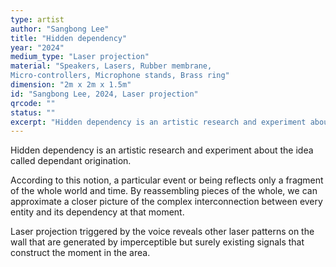 ```yaml
---
type: artist
author: "Sangbong Lee"
title: "Hidden dependency"
year: "2024"
medium_type: "Laser projection"
material: "Speakers, Lasers, Rubber membrane,
Micro-controllers, Microphone stands, Brass ring"
dimension: "2m x 2m x 1.5m"
id: "Sangbong Lee, 2024, Laser projection"
qrcode: ""
status: ""
excerpt: "Hidden dependency is an artistic research and experiment about the idea called dependant origination.According to this notion, a particular event or being reflects only a fragment of the whole world and time. By reassembling pieces of the whole, we can approximate a closer picture of the complex interconnection between every entity and its dependency at that moment.Laser projection triggered by the voice reveals other laser patterns on the wall that are generated by imperceptible but surely existing signals that construct the moment in the area."
---
```

Hidden dependency is an artistic research and experiment about the idea called dependant origination.

According to this notion, a particular event or being reflects only a fragment of the whole world and time. By reassembling pieces of the whole, we can approximate a closer picture of the complex interconnection between every entity and its dependency at that moment.

Laser projection triggered by the voice reveals other laser patterns on the wall that are generated by imperceptible but surely existing signals that construct the moment in the area.
